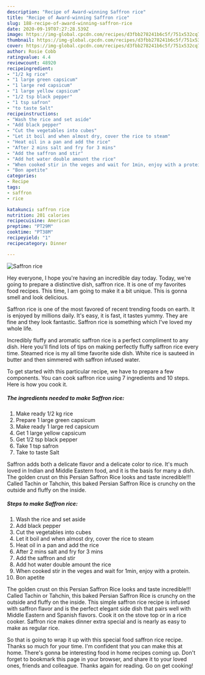 ```yaml
---
description: "Recipe of Award-winning Saffron rice"
title: "Recipe of Award-winning Saffron rice"
slug: 188-recipe-of-award-winning-saffron-rice
date: 2020-09-19T07:27:28.539Z
image: https://img-global.cpcdn.com/recipes/d3fbb278241b6c5f/751x532cq70/saffron-rice-recipe-main-photo.jpg
thumbnail: https://img-global.cpcdn.com/recipes/d3fbb278241b6c5f/751x532cq70/saffron-rice-recipe-main-photo.jpg
cover: https://img-global.cpcdn.com/recipes/d3fbb278241b6c5f/751x532cq70/saffron-rice-recipe-main-photo.jpg
author: Rosie Cobb
ratingvalue: 4.4
reviewcount: 48920
recipeingredient:
- "1/2 kg rice"
- "1 large green capsicum"
- "1 large red capsicum"
- "1 large yellow capsicum"
- "1/2 tsp black pepper"
- "1 tsp safron"
- "to taste Salt"
recipeinstructions:
- "Wash the rice and set aside"
- "Add black pepper"
- "Cut the vegetables into cubes"
- "Let it boil and when almost dry, cover the rice to steam"
- "Heat oil in a pan and add the rice"
- "After 2 mins salt and fry for 3 mins"
- "Add the saffron and stir"
- "Add hot water double amount the rice"
- "When cooked stir in the veges and wait for 1min, enjoy with a protein."
- "Bon apetite"
categories:
- Recipe
tags:
- saffron
- rice

katakunci: saffron rice 
nutrition: 201 calories
recipecuisine: American
preptime: "PT29M"
cooktime: "PT38M"
recipeyield: "1"
recipecategory: Dinner

---
```



![Saffron rice](https://img-global.cpcdn.com/recipes/d3fbb278241b6c5f/751x532cq70/saffron-rice-recipe-main-photo.jpg)

Hey everyone, I hope you're having an incredible day today. Today, we're going to prepare a distinctive dish, saffron rice. It is one of my favorites food recipes. This time, I am going to make it a bit unique. This is gonna smell and look delicious.

Saffron rice is one of the most favored of recent trending foods on earth. It is enjoyed by millions daily. It's easy, it is fast, it tastes yummy. They are fine and they look fantastic. Saffron rice is something which I've loved my whole life.

Incredibly fluffy and aromatic saffron rice is a perfect compliment to any dish. Here you&#39;ll find lots of tips on making perfectly fluffy saffron rice every time. Steamed rice is my all time favorite side dish. White rice is sauteed in butter and then simmered with saffron infused water.


To get started with this particular recipe, we have to prepare a few components. You can cook saffron rice using 7 ingredients and 10 steps. Here is how you cook it.

<!--inarticleads1-->

##### The ingredients needed to make Saffron rice:

1. Make ready 1/2 kg rice
1. Prepare 1 large green capsicum
1. Make ready 1 large red capsicum
1. Get 1 large yellow capsicum
1. Get 1/2 tsp black pepper
1. Take 1 tsp safron
1. Take to taste Salt


Saffron adds both a delicate flavor and a delicate color to rice. It&#39;s much loved in Indian and Middle Eastern food, and it is the basis for many a dish. The golden crust on this Persian Saffron Rice looks and taste incredible!!! Called Tachin or Tahchin, this baked Persian Saffron Rice is crunchy on the outside and fluffy on the inside. 

<!--inarticleads2-->

##### Steps to make Saffron rice:

1. Wash the rice and set aside
1. Add black pepper
1. Cut the vegetables into cubes
1. Let it boil and when almost dry, cover the rice to steam
1. Heat oil in a pan and add the rice
1. After 2 mins salt and fry for 3 mins
1. Add the saffron and stir
1. Add hot water double amount the rice
1. When cooked stir in the veges and wait for 1min, enjoy with a protein.
1. Bon apetite


The golden crust on this Persian Saffron Rice looks and taste incredible!!! Called Tachin or Tahchin, this baked Persian Saffron Rice is crunchy on the outside and fluffy on the inside. This simple saffron rice recipe is infused with saffron flavor and is the perfect elegant side dish that pairs well with Middle Eastern and Spanish flavors. Cook it on the stove top or in a rice cooker. Saffron rice makes dinner extra special and is nearly as easy to make as regular rice. 

So that is going to wrap it up with this special food saffron rice recipe. Thanks so much for your time. I'm confident that you can make this at home. There's gonna be interesting food in home recipes coming up. Don't forget to bookmark this page in your browser, and share it to your loved ones, friends and colleague. Thanks again for reading. Go on get cooking!
